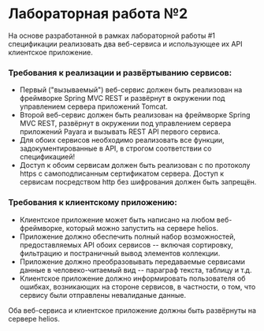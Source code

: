 # Лабораторная работа №2

На основе разработанной в рамках лабораторной работы #1 спецификации реализовать два веб-сервиса и использующее их API клиентское приложение.
### Требования к реализации и развёртыванию сервисов:

- Первый ("вызываемый") веб-сервис должен быть реализован на фреймворке Spring MVC REST и развёрнут в окружении под управлением сервера приложений Tomcat.
- Второй веб-сервис должен быть реализован на фреймворке Spring MVC REST, развёрнут в окружении под управлением сервера приложений Payara и вызывать REST API первого сервиса.
- Для обоих сервисов необходимо реализовать все функции, задокументированные в АРІ, в строгом соответствии со спецификацией!
- Доступ к обоим сервисам должен быть реализован с по протоколу https с самоподписанным сертификатом сервера. Доступ к сервисам посредством http без шифрования должен быть запрещён.
### Требования к клиентскому приложению:

- Клиентское приложение может быть написано на любом веб-фреймворке, который можно запустить на сервере helios.
- Приложение должно обеспечить полный набор возможностей, предоставляемых API обоих сервисов -- включая сортировку, фильтрацию и постраничный вывод элементов коллекции.
- Приложение должно преобразовывать передаваемые сервисами данные в человеко-читаемый вид -- параграф текста, таблицу и т.д.
- Клиентское приложение должно информировать пользователя об ошибках, возникающих на стороне сервисов, в частности, о том, что сервису были отправлены невалиданые данные.

Оба веб-сервиса и клиентское приложение должны быть развёрнуты на сервере helios.